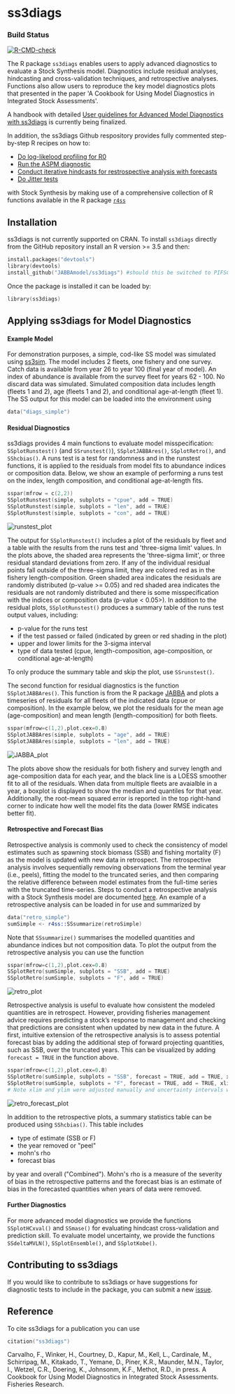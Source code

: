 # ss3diags

### Build Status

[![R-CMD-check](https://github.com/r4ss/r4ss/workflows/R-CMD-check/badge.svg)](https://github.com/PIFSCstockassessments/ss3diags/actions)

The R package `ss3diags` enables users to apply advanced diagnostics to evaluate a Stock Synthesis model. Diagnostics include residual analyses, hindcasting and cross-validation techniques, and retrospective analyses. Functions also allow users to reproduce the key model diagnostics plots that presented in the paper 'A Cookbook for Using Model Diagnostics in Integrated Stock Assessments'. 

A handbook with detailed [User guidelines for Advanced Model Diagnostics with ss3diags](https://github.com/jabbamodel/ss3diags/blob/master/Vignette/ss3diags_handbook.pdf) is currently being finalized. 


In addition, the ss3diags Github respository provides fully commented step-by-step R recipes on how to:  

- [Do log-likelood  profiling for R0](/Cookbook/Likelihood_profile_R0_example.R)
- [Run the ASPM diagnostic](/Cookbook/Setup_ASPM_example.R)
- [Conduct iterative hindcasts for restrospective analysis with forecasts](/Cookbook/Run_Retrospective_example.R)
- [Do Jitter tests](/Cookbook/Jitter_test_example.R)

with Stock Synthesis by making use of a comprehensive collection of R functions available in the R package [`r4ss`](https://github.com/r4ss/r4ss)

## Installation 

ss3diags is not currently supported on CRAN. To install `ss3diags` directly from the GitHub repository install an R version >= 3.5 and then: 
```S
install.packages("devtools")
library(devtools)
install_github("JABBAmodel/ss3diags") #should this be switched to PIFSC repo?
```
Once the package is installed it can be loaded by:
```S
library(ss3diags)
```
## Applying ss3diags for Model Diagnostics 
#### Example Model  
For demonstration purposes, a simple, cod-like SS model was simulated using [ss3sim](https://github.com/ss3sim/ss3sim). The model includes 2 fleets, one fishery and one survey. Catch data is available from year 26 to year 100 (final year of model). An index of abundance is available from the survey fleet for years 62 - 100. No discard data was simulated. Simulated composition data includes length (fleets 1 and 2), age (fleets 1 and 2), and conditional age-at-length (fleet 1). The SS output for this model can be loaded into the environment using 
```S
data("diags_simple")
```

#### Residual Diagnostics
ss3diags provides 4 main functions to evaluate model misspecification: `SSplotRunstest()` (and `SSrunstest()`), `SSplotJABBAres()`, `SSplotRetro()`, and `SShcbias()`. A runs test is a test for randomness and in the runstest functions, it is applied to the residuals from model fits to abundance indices or composition data. Below, we show an example of performing a runs test on the index, length composition, and conditional age-at-length fits. 
```S
sspar(mfrow = c(2,2))
SSplotRunstest(simple, subplots = "cpue", add = TRUE)
SSplotRunstest(simple, subplots = "len", add = TRUE)
SSplotRunstest(simple, subplots = "con", add = TRUE)
```
![runstest_plot](runstest.png) 

The output for `SSplotRunstest()` includes a plot of the residuals by fleet and a table with the results from the runs test and 'three-sigma limit' values. In the plots above, the shaded area  represents the 'three-sigma limit', or three residual standard deviations from zero. If any of the individual residual points fall outside of the three-sigma limit, they are colored red as in the fishery length-composition. Green shaded area indicates the residuals are randomly distributed (p-value >= 0.05) and red shaded area indicates the residuals are not randomly distributed and there is some misspecification with the indices or composition data (p-value < 0.05>). In addition to the residual plots, `SSplotRunstest()` produces a summary table of the runs test output values, including: 

  * p-value for the runs test  
  * if the test passed or failed (indicated by green or red shading in the plot)
  * upper and lower limits for the 3-sigma interval 
  * type of data tested (cpue, length-composition, age-composition, or conditional age-at-length)
  
To only produce the summary table and skip the plot, use `SSrunstest()`. 

The second function for residual diagnostics is the function `SSplotJABBAres()`. This function is from the R package [JABBA](https://github.com/jabbamodel/JABBA) and plots a timeseries of residuals for all fleets of the indicated data (cpue or composition). In the example below, we plot the residuals for the mean age (age-composition) and mean length (length-composition) for both fleets. 
```S
sspar(mfrow=c(1,2),plot.cex=0.8)
SSplotJABBAres(simple, subplots = "age", add = TRUE)
SSplotJABBAres(simple, subplots = "len", add = TRUE)
```
![JABBA_plot](jabba_plot.png)

The plots above show the residuals for both fishery and survey length and age-composition data for each year, and the black line is a LOESS smoother fit to all of the residuals. When data from multiple fleets are avaialble in a year, a boxplot is displayed to show the median and quantiles for that year. Additionally, the root-mean squared error is reported in the top right-hand corner to indicate how well the model fits the data (lower RMSE indicates better fit).

#### Retrospective and Forecast Bias  
Retrospective analysis is commonly used to check the consistency of model estimates such as spawning stock biomass (SSB) and fishing mortality (F) as the model is updated with new data in retrospect. The retrospective analysis involves sequentially removing observations from the terminal year (i.e., peels), fitting the model to the truncated series, and then comparing the relative difference between model estimates from the full-time series with the truncated time-series. Steps to conduct a retrospective analysis with a Stock Synthesis model are documented [here](/Cookbook/Run_Retrospective_example.R). An example of a retrospective analysis can be loaded in for use and summarized by 
```S
data("retro_simple")
sumSimple <- r4ss::SSsummarize(retroSimple)
```
Note that `SSsummarize()` summarises the modelled quantities and abundance indices but not composition data. To plot the output from the retrospective analysis you can use the function 
```S
sspar(mfrow=c(1,2),plot.cex=0.8)
SSplotRetro(sumSimple, subplots = "SSB", add = TRUE)
SSplotRetro(sumSimple, subplots = "F", add = TRUE)
```
![retro_plot](plotRetro.png)

Retrospective analysis is useful to evaluate how consistent the modeled quantities are in retrospect. However, providing fisheries management advice requires predicting a stock’s response to management and checking that predictions are consistent when updated by new data in the future. A first, intuitive extension of the retrospective analysis is to assess potential forecast bias by adding the additional step of forward projecting quantities, such as SSB, over the truncated years. This can be visualized by adding `forecast = TRUE` in the function above. 
```S
sspar(mfrow=c(1,2),plot.cex=0.8)
SSplotRetro(sumSimple, subplots = "SSB", forecast = TRUE, add = TRUE, xlim = c(94,100), uncertainty = FALSE)
SSplotRetro(sumSimple, subplots = "F", forecast = TRUE, add = TRUE, xlim = c(94,100), uncertainty = FALSE, ylim = c(0,0.16))
# Note xlim and ylim were adjusted manually and uncertainty intervals were removed to better display the forecasted estimates
```
![retro_forecast_plot](retro_forecast.png)

In addition to the retrospective plots, a summary statistics table can be produced using `SShcbias()`. This table includes 
  * type of estimate (SSB or F)
  * the year removed or "peel"
  * mohn's rho 
  * forecast bias 

by year and overall ("Combined"). Mohn's rho is a measure of the severity of bias in the retrospective patterns and the forecast bias is an estimate of bias in the forecasted quantities when years of data were removed. 

#### Further Diagnostics  
For more advanced model diagnostics we provide the functions `SSplotHCxval()` and `SSmase()` for evaluating hindcast cross-validation and prediction skill. To evaluate model uncertainty, we provide the functions `SSdeltaMVLN()`, `SSplotEnsemble()`, and `SSplotKobe()`.



## Contributing to ss3diags  
If you would like to contribute to ss3diags or have suggestions for diagnostic tests to include in the package, you can submit a new [issue](https://github.com/PIFSCstockassessments/ss3diags/issues).

## Reference
To cite ss3diags for a publication you can use 
```S
citation("ss3diags")
```

Carvalho, F., Winker, H., Courtney, D., Kapur, M., Kell, L., Cardinale, M., Schirripag, M., Kitakado, T., Yemane, D., Piner, K.R., Maunder, M.N., Taylor, I., Wetzel, C.R., Doering, K., Johnsonm, K.F., Methot, R.D., in press. A Cookbook for Using Model Diagnostics in Integrated Stock Assessments. Fisheries Research.


